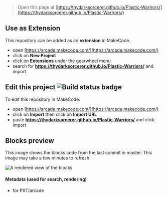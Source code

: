  


> Open this page at [https://thydarksorcerer.github.io/Plastic-Warriors/](https://thydarksorcerer.github.io/Plastic-Warriors/)

## Use as Extension

This repository can be added as an **extension** in MakeCode.

* open [https://arcade.makecode.com/](https://arcade.makecode.com/)
* click on **New Project**
* click on **Extensions** under the gearwheel menu
* search for **https://thydarksorcerer.github.io/Plastic-Warriors/** and import

## Edit this project ![Build status badge](https://thydarksorcerer.github.io/Plastic-Warriors/workflows/MakeCode/badge.svg)

To edit this repository in MakeCode.

* open [https://arcade.makecode.com/](https://arcade.makecode.com/)
* click on **Import** then click on **Import URL**
* paste **https://thydarksorcerer.github.io/Plastic-Warriors/** and click import

## Blocks preview

This image shows the blocks code from the last commit in master.
This image may take a few minutes to refresh.

![A rendered view of the blocks](https://thydarksorcerer.github.io/Plastic-Warriors/raw/master/.github/makecode/blocks.png)

#### Metadata (used for search, rendering)

* for PXT/arcade
<script src="https://makecode.com/gh-pages-embed.js"></script><script>makeCodeRender("{{ site.makecode.home_url }}", "{{ site.github.owner_name }}/{{ site.github.repository_name }}");</script>
